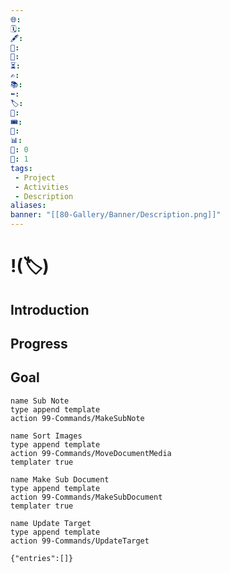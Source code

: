 ```yaml
---
🌐: 
🗓️:
🖋️:
🛫:
🏁:
⏳:
✍️: 
📚: 
⬅️: 
🏷️: 
🎫: 
🎟️: 
🔖: 
📊: 
🏹: 0
🎯: 1
tags:
 - Project
 - Activities
 - Description
aliases: 
banner: "[[80-Gallery/Banner/Description.png]]"
---
```


# !(🏷️)

## Introduction

## Progress

## Goal






```button
name Sub Note
type append template
action 99-Commands/MakeSubNote
```
```button
name Sort Images
type append template
action 99-Commands/MoveDocumentMedia
templater true
```
```button
name Make Sub Document
type append template
action 99-Commands/MakeSubDocument
templater true
```
```button
name Update Target
type append template
action 99-Commands/UpdateTarget
```

```timekeep
{"entries":[]}
```